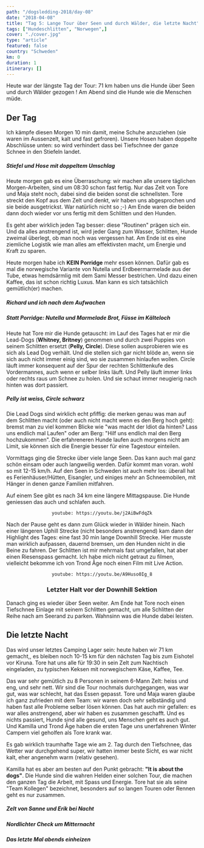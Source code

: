 ```yaml
---
path: "/dogsledding-2018/day-08"
date: "2018-04-08"
title: "Tag 5: Lange Tour über Seen und durch Wälder, die letzte Nacht"
tags: ["Hundeschlitten", "Norwegen",]
cover: "./cover.jpg"
type: "article"
featured: false
country: "Schweden"
km: 0
duration: 1
itinerary: []
---
```


Heute war der längste Tag der Tour: 71 km haben uns die Hunde über Seen und durch Wälder gezogen ! Am Abend sind die Hunde wie die Menschen müde.

## Der Tag

Ich kämpfe diesen Morgen 10 min damit, meine Schuhe anzuziehen (sie waren im Aussenzelt, kalt und fast gefroren). Unsere Hosen haben doppelte Abschlüsse unten: so wird verhindert dass bei Tiefschnee der ganze Schnee in den Stiefeln landet.

<rehype-image src="IMG_1314.JPG"></rehype-image>

##### Stiefel und Hose mit doppeltem Umschlag

Heute morgen gab es eine Überraschung: wir machen alle unsere täglichen Morgen-Arbeiten, sind um 08:30 schon fast fertig. Nur das Zelt von Tore und Maja steht noch, dabei sind die beiden sonst die schnellsten. Tore streckt den Kopf aus dem Zelt und denkt, wir haben uns abgesprochen und sie beide ausgetrickst. War natürlich nicht so ;-) Am Ende waren die beiden dann doch wieder vor uns fertig mit dem Schlitten und den Hunden.

Es geht aber wirklich jeden Tag besser: diese "Routinen" prägen sich ein. Und da alles anstrengend ist, wird jeder Gang zum Wasser, Schlitten, Hunde zweimal überlegt, ob man noch was vergessen hat. Am Ende ist es eine ziemliche Logistik wie man alles am effektivsten macht, um Energie und Kraft zu sparen.

Heute morgen habe ich **KEIN Porridge** mehr essen können. Dafür gab es mal die norwegische Variante von Nutella und Erdbeermarmelade aus der Tube, etwas hemdsärmlig mit dem Sami Messer bestrichen. Und dazu einen Kaffee, das ist schon richtig Luxus. Man kann es sich tatsächlich gemütlich(er) machen.


<rehype-image src="IMG_1167.JPG"></rehype-image>

##### Richard und ich nach dem Aufwachen



<rehype-image src="IMG_1183.JPG"></rehype-image>

##### Statt Porridge: Nutella und Marmelade Brot, Füsse im Kälteloch


Heute hat Tore mir die Hunde getauscht: im Lauf des Tages hat er mir die Lead-Dogs (**Whitney, Britney**) genommen und durch zwei Puppies von seinem Schlitten ersetzt (**Pelly, Circle**). Diese sollen ausprobieren wie es sich als Lead Dog verhält. Und die stellen sich gar nicht blöde an, wenn sie sich auch nicht immer einig sind, wo sie zusammen hinlaufen wollen. Circle läuft immer konsequent auf der Spur der rechten Schlittenkufe des Vordermannes, auch wenn er selber links läuft. Und Pelly läuft immer links oder rechts raus um Schnee zu holen. Und sie schaut immer neugierig nach hinten was dort passiert.

<rehype-image src="IMG_1348.JPG"></rehype-image>

##### Pelly ist weiss, Circle schwarz

Die Lead Dogs sind wirklich echt pfiffig: die merken genau was man auf dem Schlitten macht (oder auch nicht macht wenn es den Berg hoch geht): bremst man zu viel kommen Blicke wie "was macht der Idiot da hinten? Lass uns endlich mal Laufen" oder am Berg: "Hilf uns endlich mal den Berg hochzukommen". Die erfahreneren Hunde laufen auch morgens nicht am Limit, sie können sich die Energie besser für eine Tagestour einteilen.

Vormittags ging die Strecke über viele lange Seen. Das kann auch mal ganz schön einsam oder auch langweilig werden. Dafür kommt man voran. wohl so mit 12-15 km/h. Auf den Seen in Schweden ist auch mehr los: überall hat es Ferienhäuser/Hütten, Eisangler, und einiges mehr an Schneemobilen, mit Hänger in denen ganze Familien mitfahren.

<photo-composition>
<rehype-image src="IMG_1192.JPG"></rehype-image>
<rehype-image src="IMG_1200.JPG"></rehype-image>
<rehype-image src="IMG_1201.JPG"></rehype-image>
<rehype-image src="IMG_1211.JPG"></rehype-image>
<rehype-image src="IMG_1210.JPG"></rehype-image>
<rehype-image src="IMG_1240.JPG"></rehype-image>
</photo-composition>

Auf einem See gibt es nach 34 km eine längere Mittagspause. Die Hunde geniessen das auch und schlafen auch.

<photo-composition>
<rehype-image src="IMG_1245.JPG"></rehype-image>
<rehype-image src="IMG_1249.JPG"></rehype-image>
</photo-composition>

<center>

`youtube: https://youtu.be/j2AiBwFdqZk`
</center>


Nach der Pause geht es dann zum Glück wieder in Wälder hinein. Nach einer längeren Uphill Strecke (nicht besonders anstrengend) kam dann der Highlight des Tages: eine fast 30 min lange Downhill Strecke. Hier musste man wirklich aufpassen, dauernd bremsen, um den Hunden nicht in die Beine zu fahren. Der Schlitten ist mir mehrmals fast umgefallen, hat aber einen Riesenspass gemacht. Ich habe mich nicht getraut zu filmen, vielleicht bekomme ich von Trond Åge noch einen Film mit Live Action.

<center>

`youtube: https://youtu.be/A9Huso0Ig_8`
### Letzter Halt vor der Downhill Sektion
</center>

Danach ging es wieder über Seen weiter. Am Ende hat Tore noch einen Tiefschnee Einlage mit seinem Schlitten gemacht, um alle Schlitten der Reihe nach am Seerand zu parken. Wahnsinn was die Hunde dabei leisten.

## Die letzte Nacht

Das wird unser letztes Camping Lager sein: heute haben wir 71 km gemacht,, es bleiben noch 10-15 km für den nächsten Tag bis zum Eishotel vor Kiruna. Tore hat uns alle für 19:30 in sein Zelt zum Nachtisch eingeladen, zu typischen Keksen mit norwegischem Käse, Kaffee, Tee.

Das war sehr gemütlich zu 8 Personen in seinem 6-Mann Zelt: heiss und eng, und sehr nett. Wir sind die Tour nochmals durchgegangen, was war gut, was war schlecht, hat das Essen gepasst. Tore und Maja waren glaube ich ganz zufrieden mit dem Team: wir waren doch sehr selbständig und haben fast alle Probleme selber lösen können. Das hat auch mir gefallen: es war alles anstrengend, aber wir haben es zusammen geschafft. Und es nichts passiert, Hunde sind alle gesund, uns Menschen geht es auch gut. Und Kamilla und Trond Åge haben die ersten Tage uns unerfahrenen Winter Campern viel geholfen als Tore krank war.

Es gab wirklich traumhafte Tage wie am 2. Tag durch den Tiefschnee, das Wetter war durchgehend super, wir hatten immer beste Sicht, es war nicht kalt, eher angenehm warm (relativ gesehen).

Kamilla hat es aber am besten auf den Punkt gebracht: **"It is about the dogs"**. Die Hunde sind die wahren Helden einer solchen Tour, die machen den ganzen Tag die Arbeit, mit Spass und Energie. Tore hat sie als seine "Team Kollegen" bezeichnet, besonders auf so langen Touren oder Rennen geht es nur zusammen.

<rehype-image src="IMG_1301.JPG"></rehype-image>

##### Zelt von Sanne und Erik bei Nacht


<rehype-image src="IMG_1304.JPG"></rehype-image>

##### Nordlichter Check um Mitternacht

<rehype-image src="IMG_1305.JPG"></rehype-image>

##### Das letzte Mal abends einheizen
